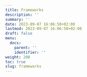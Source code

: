 ```yaml
---
title: Frameworks
description: ''
summary: ''
date: 2023-09-07 16:06:50+02:00
lastmod: 2023-09-07 16:06:50+02:00
draft: false
menu:
  docs:
    parent: ''
    identifier: ''
weight: 200
toc: true
slug: frameworks
---
```


